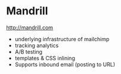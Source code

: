 # Mandrill

http://mandrill.com

* underlying infrastructure of mailchimp
* tracking analytics
* A/B testing
* templates & CSS inlining
* Supports inbound email (posting to URL)
